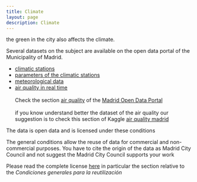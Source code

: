 ```yaml
---
title: Climate
layout: page
description: Climate
---
```


the green in the city also affects the climate.

Several datasets on the subject are available on the open data portal of the Municipality of Madrid.

* [climatic stations](https://challenge.greemta.eu/data/climate/climate_stations.csv)
* [parameters of the climatic stations](https://challenge.greemta.eu/data/climate/parameters_climatic_stations.csv)
* [meteorological data](https://datos.madrid.es/sites/v/index.jsp?vgnextoid=8d7357cec5efa610VgnVCM1000001d4a900aRCRD&vgnextchannel=374512b9ace9f310VgnVCM100000171f5a0aRCRD)
* [air quality in real time](https://datos.madrid.es/portal/site/egob/menuitem.c05c1f754a33a9fbe4b2e4b284f1a5a0/?vgnextoid=41e01e007c9db410VgnVCM2000000c205a0aRCRD&vgnextchannel=374512b9ace9f310VgnVCM100000171f5a0aRCRD&vgnextfmt=default)
<br/><br/>
Check the section [air quality](https://datos.madrid.es/vgn-ext-templating/v/index.jsp?vgnextoid=374512b9ace9f310VgnVCM100000171f5a0aRCRD&buscar=true&Texto=aire&Sector=medio-ambiente&Formato=&Periodicidad=&orderByCombo=CONTENT_INSTANCE_NAME_DECODE) of the [Madrid Open Data Portal](https://datos.madrid.es/)
<br/><br/>
if you know understand better the dataset of the air quality our suggestion is to check this section of Kaggle [air quality madrid](https://www.kaggle.com/decide-soluciones/air-quality-madrid/notebooks)


The data is open data and is licensed under these conditions<br/>

The general conditions allow the reuse of data for commercial and non-commercial purposes. You have to cite the origin of the data as Madrid City Council and not suggest the Madrid City Council supports your work

Please read the complete license [here](https://datos.madrid.es/portal/site/egob/menuitem.3efdb29b813ad8241e830cc2a8a409a0/?vgnextoid=108804d4aab90410VgnVCM100000171f5a0aRCRD&vgnextchannel=b4c412b9ace9f310VgnVCM100000171f5a0aRCRD&vgnextfmt=default) in particular the section relative to the *Condiciones generales para la reutilización*





